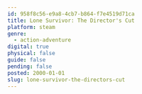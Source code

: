 ```yaml
---
id: 958f8c56-e9a8-4cb7-b864-f7e4519d71ca
title: Lone Survivor: The Director's Cut
platform: steam
genre:
  - action-adventure
digital: true
physical: false
guide: false
pending: false
posted: 2000-01-01
slug: lone-survivor-the-directors-cut
---
```

